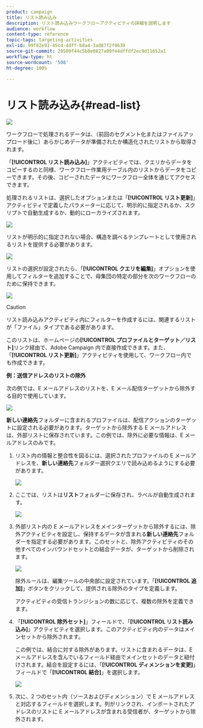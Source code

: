 ```yaml
---
product: campaign
title: リスト読み込み
description: リスト読み込みワークフローアクティビティの詳細を説明します
audience: workflow
content-type: reference
topic-tags: targeting-activities
exl-id: 99f82e91-45cd-4dff-b8a4-3ad87f2f9639
source-git-commit: 20509f44c5b8e0827a09f44dffdf2ec9d11652a1
workflow-type: ht
source-wordcount: '508'
ht-degree: 100%

---
```


# リスト読み込み{#read-list}

![](../../assets/common.svg)

ワークフローで処理されるデータは、（前回のセグメント化またはファイルアップロード後に）あらかじめデータが準備されたか構造化されたリストから取得されます。

「**[!UICONTROL リスト読み込み]**」アクティビティでは、クエリからデータをコピーするのと同様、ワークフロー作業用テーブル内のリストからデータをコピーできます。その後、コピーされたデータにワークフロー全体を通じてアクセスできます。

処理されるリストは、選択したオプションまたは「**[!UICONTROL リスト更新]**」アクティビティで定義したパラメーターに応じて、明示的に指定されるか、スクリプトで自動生成するか、動的にローカライズされます。

![](assets/list_edit_select_option_01.png)

リストが明示的に指定されない場合、構造を調べるテンプレートとして使用されるリストを提供する必要があります。

![](assets/s_advuser_list_template_select.png)

リストの選択が設定されたら、「**[!UICONTROL クエリを編集]**」オプションを使用してフィルターを追加することで、母集団の特定の部分を次のワークフローのために保持できます。

![](assets/wf_readlist_1.png)

>[!CAUTION]
>
>リスト読み込みアクティビティ内にフィルターを作成するには、関連するリストが「ファイル」タイプである必要があります。

このリストは、ホームページの&#x200B;**[!UICONTROL プロファイルとターゲット／リスト]**&#x200B;リンク経由で、Adobe Campaign 内で直接作成できます。また、「**[!UICONTROL リスト更新]**」アクティビティを使用して、ワークフロー内でも作成できます。

**例：送信アドレスのリストの除外**

次の例では、E メールアドレスのリストを、E メール配信ターゲットから除外する目的で使用しています。

![](assets/s_advuser_list_read_sample_1.png)

**新しい連絡先**&#x200B;フォルダーに含まれるプロファイルは、配信アクションのターゲットに設定される必要があります。ターゲットから除外する E メールアドレスは、外部リストに保存されています。この例では、除外に必要な情報は、E メールアドレスのみです。

1. リスト内の情報と整合性を図るには、選択されたプロファイルの E メールアドレスを、**新しい連絡先**&#x200B;フォルダー選択クエリで読み込めるようにする必要があります。

   ![](assets/s_advuser_list_read_sample_0.png)

1. ここでは、リストは&#x200B;**リスト**&#x200B;フォルダーに保存され、ラベルが自動生成されます。

   ![](assets/s_advuser_list_read_sample_2.png)

1. 外部リスト内の E メールアドレスをメインターゲットから除外するには、除外アクティビティを設定し、保持するデータが含まれる&#x200B;**新しい連絡先**&#x200B;フォルダーを指定する必要があります。このセットと、除外アクティビティのその他すべてのインバウンドセットとの結合データが、ターゲットから削除されます。

   ![](assets/s_advuser_list_read_sample_3.png)

   除外ルールは、編集ツールの中央部に設定されています。「**[!UICONTROL 追加]**」ボタンをクリックして、提供される除外のタイプを定義します。

   アクティビティの受信トランジションの数に応じて、複数の除外を定義できます。

1. 「**[!UICONTROL 除外セット]**」フィールドで、「**[!UICONTROL リスト読み込み]**」アクティビティを選択します。このアクティビティ内のデータはメインセットから除外されます。

   この例では、結合に対する除外があります。リストに含まれるデータは、E メールアドレスを含んでいるフィールド経由でメインセットのデータと紐付けされます。結合を設定するには、「**[!UICONTROL ディメンションを変更]**」フィールドで「**[!UICONTROL 結合]**」を選択します。

   ![](assets/s_advuser_list_read_sample_4.png)

1. 次に、2 つのセット内（ソースおよびディメンション）で E メールアドレスと対応するフィールドを選択します。列がリンクされ、インポートされたアドレスのリストに E メールアドレスが含まれる受信者が、ターゲットから除外されます。
